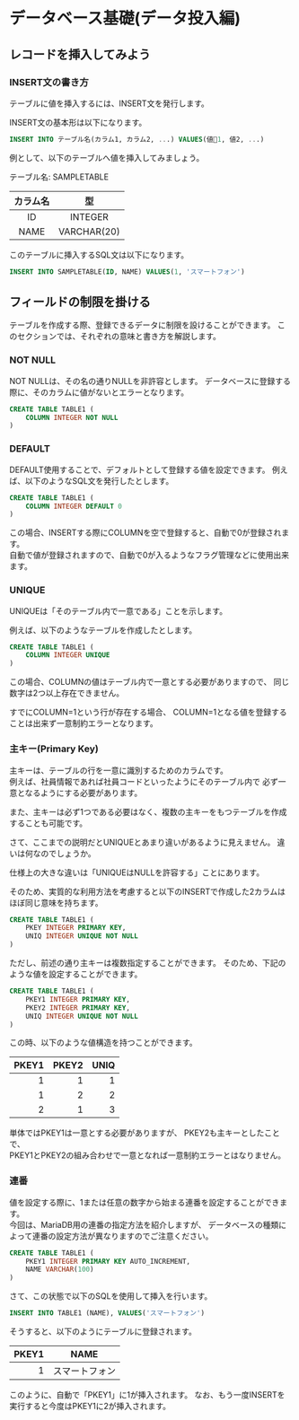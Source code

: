 # データベース基礎(データ投入編)

## レコードを挿入してみよう

### INSERT文の書き方

テーブルに値を挿入するには、INSERT文を発行します。

INSERT文の基本形は以下になります。

```sql
INSERT INTO テーブル名(カラム1, カラム2, ...) VALUES(値1, 値2, ...)
```

例として、以下のテーブルへ値を挿入してみましょう。

テーブル名: SAMPLETABLE

|カラム名|型|
|:-:|:-:|
|ID|INTEGER |
|NAME|VARCHAR(20) |  

このテーブルに挿入するSQL文は以下になります。

```sql
INSERT INTO SAMPLETABLE(ID, NAME) VALUES(1, 'スマートフォン')
```

## フィールドの制限を掛ける

テーブルを作成する際、登録できるデータに制限を設けることができます。
このセクションでは、それぞれの意味と書き方を解説します。

### NOT NULL

NOT NULLは、その名の通りNULLを非許容とします。
データベースに登録する際に、そのカラムに値がないとエラーとなります。

```sql
CREATE TABLE TABLE1 (
    COLUMN INTEGER NOT NULL
)
```

### DEFAULT

DEFAULT使用することで、デフォルトとして登録する値を設定できます。
例えば、以下のようなSQL文を発行したとします。

```sql
CREATE TABLE TABLE1 (
    COLUMN INTEGER DEFAULT 0
)
```

この場合、INSERTする際にCOLUMNを空で登録すると、自動で0が登録されます。
<br>自動で値が登録されますので、自動で0が入るようなフラグ管理などに使用出来ます。

### UNIQUE

UNIQUEは「そのテーブル内で一意である」ことを示します。

例えば、以下のようなテーブルを作成したとします。

```sql
CREATE TABLE TABLE1 (
    COLUMN INTEGER UNIQUE
)
```

この場合、COLUMNの値はテーブル内で一意とする必要がありますので、
同じ数字は2つ以上存在できません。

すでにCOLUMN=1という行が存在する場合、
COLUMN=1となる値を登録することは出来ず一意制約エラーとなります。

### 主キー(Primary Key)

主キーは、テーブルの行を一意に識別するためのカラムです。
<br>
例えば、社員情報であれば社員コードといったようにそのテーブル内で
必ず一意となるようにする必要があります。

また、主キーは必ず1つである必要はなく、複数の主キーをもつテーブルを作成することも可能です。

さて、ここまでの説明だとUNIQUEとあまり違いがあるように見えません。
違いは何なのでしょうか。

仕様上の大きな違いは「UNIQUEはNULLを許容する」ことにあります。

そのため、実質的な利用方法を考慮すると以下のINSERTで作成した2カラムはほぼ同じ意味を持ちます。

```sql
CREATE TABLE TABLE1 (
    PKEY INTEGER PRIMARY KEY,
    UNIQ INTEGER UNIQUE NOT NULL
)
```

ただし、前述の通り主キーは複数指定することができます。
そのため、下記のような値を設定することができます。

```sql
CREATE TABLE TABLE1 (
    PKEY1 INTEGER PRIMARY KEY,
    PKEY2 INTEGER PRIMARY KEY,
    UNIQ INTEGER UNIQUE NOT NULL
)
```

この時、以下のような値構造を持つことができます。

| PKEY1 | PKEY2 | UNIQ |
|-:|-:|-:|
|1|1|1|
|1|2|2|
|2|1|3|

単体ではPKEY1は一意とする必要がありますが、
PKEY2も主キーとしたことで、<br>
PKEY1とPKEY2の組み合わせで一意となれば一意制約エラーとはなりません。

### 連番

値を設定する際に、1または任意の数字から始まる連番を設定することができます。
<br>
今回は、MariaDB用の連番の指定方法を紹介しますが、
データベースの種類によって連番の設定方法が異なりますのでご注意ください。

```sql
CREATE TABLE TABLE1 (
    PKEY1 INTEGER PRIMARY KEY AUTO_INCREMENT,
    NAME VARCHAR(100)
)
```

さて、この状態で以下のSQLを使用して挿入を行います。

```sql
INSERT INTO TABLE1 (NAME), VALUES('スマートフォン')
```

そうすると、以下のようにテーブルに登録されます。

| PKEY1 | NAME |
|-:|:-:|
|1|スマートフォン|

このように、自動で「PKEY1」に1が挿入されます。
なお、もう一度INSERTを実行すると今度はPKEY1に2が挿入されます。
